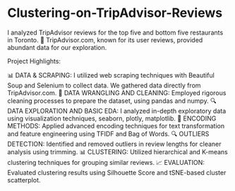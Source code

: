 # Clustering-on-TripAdvisor-Reviews

I analyzed TripAdvisor reviews for the top five and bottom five restaurants in Toronto. 💼 TripAdvisor.com, known for its user reviews, provided abundant data for our exploration.

Project Highlights:

📊 DATA & SCRAPING: I utilized web scraping techniques with Beautiful Soup and Selenium to collect data. We gathered data directly from TripAdvisor.com.
🧹 DATA WRANGLING AND CLEANING: Employed rigorous cleaning processes to prepare the dataset, using pandas and numpy.
🔍 DATA EXPLORATION AND BASIC EDA: I analyzed in-depth exploratory data using visualization techniques, seaborn, plotly, matplotlib.
🧠 ENCODING METHODS: Applied advanced encoding techniques for text transformation and feature engineering using TFIDF and Bag of Words.
🔍 OUTLIERS DETECTION: Identified and removed outliers in review lengths for cleaner analysis using trimming.
📊 CLUSTERING: Utilized hierarchical and K-means clustering techniques for grouping similar reviews.
📈 EVALUATION: Evaluated clustering results using Silhouette Score and tSNE-based cluster scatterplot.
